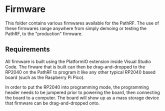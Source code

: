 # Firmware

This folder contains various firmwares available for the PathRF. The use of these firmwares range anywhere from simply demoing or testing the PathRF, to the "production" firmware.

## Requirements

All firmware is built using the PlatformIO extension inside Visual Studio Code. The firware that is built can then be drag-and-dropped to the RP2040 on the PathRF to program it like any other typical RP2040 based board (such as the Raspberry Pi Pico).

In order to put the RP2040 into programming mode, the programming header needs to be jumpered prior to powering the board, then connecting the board to a computer. The board will show up as a mass storage device that firmware can be drag-and-dropped onto.
